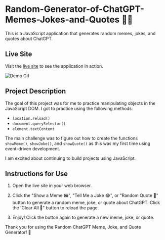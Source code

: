 # Random-Generator-of-ChatGPT-Memes-Jokes-and-Quotes 👨‍💻

This is a JavaScript application that generates random memes, jokes, and quotes about ChatGPT.

## Live Site

Visit the [live site]() to see the application in action.

![Demo Gif](demo.gif)

## Project Description

The goal of this project was for me to practice manipulating objects in the JavaScript DOM. I got to practice using the following methods:

- `location.reload()`
- `document.querySelector()`
- `element.textContent`

The main challenge was to figure out how to create the functions `showMeme()`, `showJoke()`, and `showQuote()` as this was my first time using event-driven development.

I am excited about continuing to build projects using JavaScript.

## Instructions for Use

1. Open the live site in your web browser.

2. Click the "Show a Meme 🖼️", "Tell Me a Joke 😂", or "Random Quote 🔖" button to generate a random meme, joke, or quote about ChatGPT. Click the 'Clear All 🧹" button to reload the page. 

3. Enjoy! Click the button again to generate a new meme, joke, or quote.

Thank you for using the Random ChatGPT Meme, Joke, and Quote Generator! 💙
